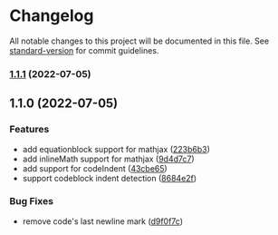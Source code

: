 # Changelog

All notable changes to this project will be documented in this file. See [standard-version](https://github.com/conventional-changelog/standard-version) for commit guidelines.

### [1.1.1](https://github.com/veraposeidon/Ink/compare/v1.1.0...v1.1.1) (2022-07-05)

## 1.1.0 (2022-07-05)


### Features

* add equationblock support for mathjax ([223b6b3](https://github.com/veraposeidon/Ink/commit/223b6b3b14f9546234a5e8634a581b7a779640d8))
* add inlineMath support for mathjax ([9d4d7c7](https://github.com/veraposeidon/Ink/commit/9d4d7c7c00be2e74c2db31f112e39edd0a84a217))
* add support for codeIndent ([43cbe65](https://github.com/veraposeidon/Ink/commit/43cbe650b803e8af9b1e0dc50d6a98f84c6a65e6))
* support codeblock indent detection ([8684e2f](https://github.com/veraposeidon/Ink/commit/8684e2f7a26e8761f72706ddee29e07764430307))


### Bug Fixes

* remove code's last newline mark ([d9f0f7c](https://github.com/veraposeidon/Ink/commit/d9f0f7c606278040cb4e6cba449028432d4f3f9b))
